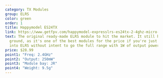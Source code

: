 ```yaml
---
category: TX Modules
group: ELRS
color: green
order: 1
title: Happymodel ES24TX
link: https://www.getfpv.com/happymodel-expresslrs-es24tx-2-4ghz-micro-tx-module.html
text: The original ready-made ELRS module to hit the market. It still holds its
  ground, as it's one of the best modules for the price if you're just getting
  into ELRS without intent to go the full range with 1W of output power
price: $28.99
point1: "Freq: 2.4GHz"
point2: "Output: 250mW"
point3: "Module bay: JR"
point4: "Weight: 9.5g"
---
```

